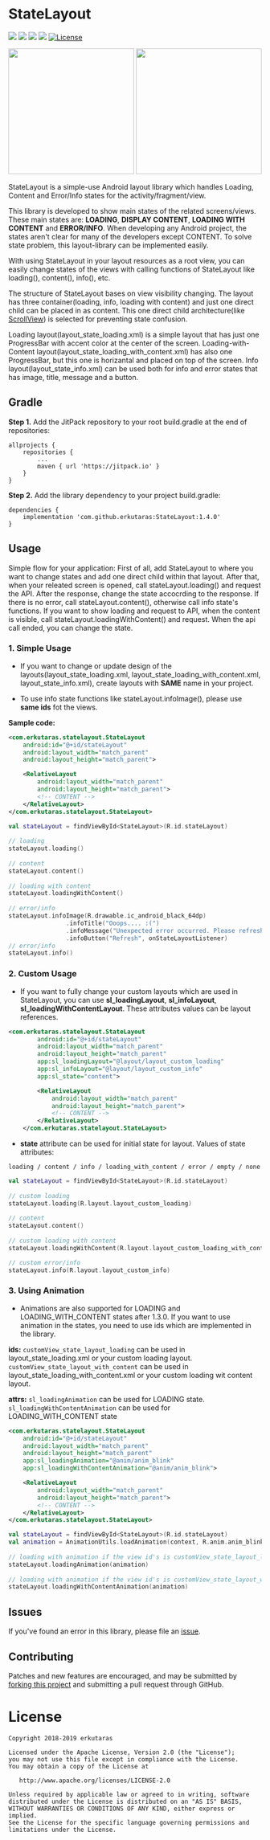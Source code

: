 # StateLayout
[![](https://jitpack.io/v/erkutaras/StateLayout.svg)](https://jitpack.io/#erkutaras/StateLayout)
[![](https://img.shields.io/badge/Android%20Arsenal-StateLayout-brightgreen.svg)](https://android-arsenal.com/details/1/7435)
[![](https://img.shields.io/badge/build%20for-android-green.svg)](https://www.android.com)
[![](https://img.shields.io/badge/made%20with-kotlin-blue.svg)](https://kotlinlang.org)
[![License](https://img.shields.io/badge/License-Apache%202.0-blue.svg)](https://opensource.org/licenses/Apache-2.0)

<img src="https://raw.githubusercontent.com/erkutaras/StateLayout/develop/gifs/statelayout.gif" width="250">     <img src="https://raw.githubusercontent.com/erkutaras/StateLayout/develop/gifs/statelayout_custom.gif" width="250">

StateLayout is a simple-use Android layout library which handles Loading, Content and Error/Info states for the activity/fragment/view. 

This library is developed to show main states of the related screens/views. These main states are: **LOADING**, **DISPLAY CONTENT**, **LOADING WITH CONTENT** and **ERROR/INFO**. When developing any Android project, the states aren't clear for many of the developers except CONTENT. To solve state problem, this layout-library can be implemented easily. 

With using StateLayout in your layout resources as a root view, you can easily change states of the views with calling functions of StateLayout like loading(), content(), info(), etc.

The structure of StateLayout bases on view visibility changing. The layout has three container(loading, info, loading with content) and just one direct child can be placed in as content. This one direct child architecture(like [ScrollView][3]) is selected for preventing state confusion.

Loading layout(layout_state_loading.xml) is a simple layout that has just one ProgressBar with accent color at the center of the screen. Loading-with-Content layout(layout_state_loading_with_content.xml) has also one ProgressBar, but this one is horizantal and placed on top of the screen. Info layout(layout_state_info.xml) can be used both for info and error states that has image, title, message and a button.

## Gradle

**Step 1.** Add the JitPack repository to your root build.gradle at the end of repositories:
```
allprojects {
    repositories {
        ...
        maven { url 'https://jitpack.io' }
    }
}
```

**Step 2.** Add the library dependency to your project build.gradle:
```
dependencies {
    implementation 'com.github.erkutaras:StateLayout:1.4.0'
}
```

## Usage

Simple flow for your application: First of all, add StateLayout to where you want to change states and add one direct child within that layout. After that, when your releated screen is opened, call stateLayout.loading() and request the API. After the response, change the state accocrding to the response. If there is no error, call stateLayout.content(), otherwise call info state's functions. If you want to show loading and request to API, when the content is visible, call stateLayout.loadingWithContent() and request. When the api call ended, you can change the state. 

### 1. Simple Usage
- If you want to change or update design of the layouts(layout_state_loading.xml, layout_state_loading_with_content.xml, layout_state_info.xml), create layouts with **SAME** name in your project. 

- To use info state functions like stateLayout.infoImage(), please use **same ids** fot the views.

**Sample code:**
```xml
<com.erkutaras.statelayout.StateLayout
    android:id="@+id/stateLayout"
    android:layout_width="match_parent"
    android:layout_height="match_parent">

    <RelativeLayout
        android:layout_width="match_parent"
        android:layout_height="match_parent">
        <!-- CONTENT -->
    </RelativeLayout>
</com.erkutaras.statelayout.StateLayout>
```   
```kotlin
val stateLayout = findViewById<StateLayout>(R.id.stateLayout)
        
// loading 
stateLayout.loading()
        
// content 
stateLayout.content()
        
// loading with content
stateLayout.loadingWithContent()
        
// error/info
stateLayout.infoImage(R.drawable.ic_android_black_64dp)
                .infoTitle("Ooops.... :(")
                .infoMessage("Unexpected error occurred. Please refresh the page!")
                .infoButton("Refresh", onStateLayoutListener)
// error/info 
stateLayout.info()
``` 

### 2. Custom Usage
- If you want to fully change your custom layouts which are used in StateLayout, you can use **sl_loadingLayout**, **sl_infoLayout**, **sl_loadingWithContentLayout**. These attributes values can be layout references.

```xml
<com.erkutaras.statelayout.StateLayout
        android:id="@+id/stateLayout"
        android:layout_width="match_parent"
        android:layout_height="match_parent"
        app:sl_loadingLayout="@layout/layout_custom_loading"
        app:sl_infoLayout="@layout/layout_custom_info"
        app:sl_state="content">

        <RelativeLayout
            android:layout_width="match_parent"
            android:layout_height="match_parent">
            <!-- CONTENT -->
        </RelativeLayout>
    </com.erkutaras.statelayout.StateLayout>
``` 
- **state** attribute can be used for initial state for layout. Values of state attributes: 
```
loading / content / info / loading_with_content / error / empty / none
```  
```kotlin
val stateLayout = findViewById<StateLayout>(R.id.stateLayout)
        
// custom loading 
stateLayout.loading(R.layout.layout_custom_loading)
        
// content 
stateLayout.content()
        
// custom loading with content
stateLayout.loadingWithContent(R.layout.layout_custom_loading_with_content)

// custom error/info 
stateLayout.info(R.layout.layout_custom_info)
```   

### 3. Using Animation
- Animations are also supported for LOADING and LOADING_WITH_CONTENT states after 1.3.0. If you want to use animation in the states, you need to use ids which are implemented in the library. 

**ids:** 
```customView_state_layout_loading``` can be used in layout_state_loading.xml or your custom loading layout. ```customView_state_layout_with_content``` can be used in layout_state_loading_with_content.xml or your custom loading wit content layout.

**attrs:** 
```sl_loadingAnimation``` can be used for LOADING state. ```sl_loadingWithContentAnimation``` can be used for LOADING_WITH_CONTENT state
```xml
<com.erkutaras.statelayout.StateLayout
    android:id="@+id/stateLayout"
    android:layout_width="match_parent"
    android:layout_height="match_parent"
    app:sl_loadingAnimation="@anim/anim_blink"
    app:sl_loadingWithContentAnimation="@anim/anim_blink">

    <RelativeLayout
        android:layout_width="match_parent"
        android:layout_height="match_parent">
        <!-- CONTENT -->    
    </RelativeLayout>
</com.erkutaras.statelayout.StateLayout>
```   
```kotlin
val stateLayout = findViewById<StateLayout>(R.id.stateLayout)
val animation = AnimationUtils.loadAnimation(context, R.anim.anim_blink)
        
// loading with animation if the view id's is customView_state_layout_loading
stateLayout.loadingAnimation(animation)
        
// loading with animation if the view id's is customView_state_layout_with_content
stateLayout.loadingWithContentAnimation(animation)
``` 


## Issues

If you've found an error in this library, please file an [issue][1].

## Contributing

Patches and new features are encouraged, and may be submitted by [forking this project][2] and submitting a pull request through GitHub. 

[1]: https://github.com/erkutaras/StateLayout/issues
[2]: https://github.com/erkutaras/StateLayout/fork
[3]: https://developer.android.com/reference/android/widget/ScrollView


# License

    Copyright 2018-2019 erkutaras

    Licensed under the Apache License, Version 2.0 (the "License");
    you may not use this file except in compliance with the License.
    You may obtain a copy of the License at

       http://www.apache.org/licenses/LICENSE-2.0

    Unless required by applicable law or agreed to in writing, software
    distributed under the License is distributed on an "AS IS" BASIS,
    WITHOUT WARRANTIES OR CONDITIONS OF ANY KIND, either express or implied.
    See the License for the specific language governing permissions and
    limitations under the License.
